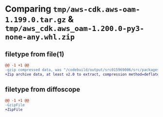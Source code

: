 # Comparing `tmp/aws-cdk.aws-oam-1.199.0.tar.gz` & `tmp/aws_cdk.aws_oam-1.200.0-py3-none-any.whl.zip`

## filetype from file(1)

```diff
@@ -1 +1 @@
-gzip compressed data, was "/codebuild/output/src015969006/src/packages/@aws-cdk/aws-oam/dist/python/aws-cdk.aws-oam-1.199.0.tar", last modified: Thu Apr 20 17:20:30 2023, max compression
+Zip archive data, at least v2.0 to extract, compression method=deflate
```

## filetype from diffoscope

```diff
@@ -1 +1 @@
-GzipFile
+ZipFile
```

